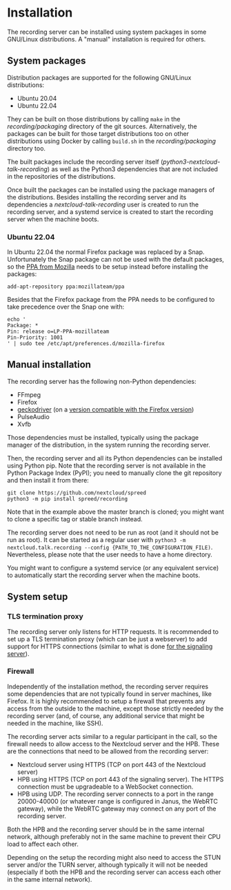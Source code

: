 # Installation

The recording server can be installed using system packages in some GNU/Linux distributions. A "manual" installation is required for others.

## System packages

Distribution packages are supported for the following GNU/Linux distributions:
- Ubuntu 20.04
- Ubuntu 22.04

They can be built on those distributions by calling `make` in the _recording/packaging_ directory of the git sources. Alternatively, the packages can be built for those target distributions too on other distributions using Docker by calling `build.sh` in the _recording/packaging_ directory too.

The built packages include the recording server itself (_python3-nextcloud-talk-recording_) as well as the Python3 dependencies that are not included in the repositories of the distributions.

Once built the packages can be installed using the package managers of the distributions. Besides installing the recording server and its dependencies a _nextcloud-talk-recording_ user is created to run the recording server, and a systemd service is created to start the recording server when the machine boots.

### Ubuntu 22.04

In Ubuntu 22.04 the normal Firefox package was replaced by a Snap. Unfortunately the Snap package can not be used with the default packages, so the [PPA from Mozilla](https://launchpad.net/~mozillateam/+archive/ubuntu/ppa) needs to be setup instead before installing the packages:
```
add-apt-repository ppa:mozillateam/ppa
```

Besides that the Firefox package from the PPA needs to be configured to take precedence over the Snap one with:
```
echo '
Package: *
Pin: release o=LP-PPA-mozillateam
Pin-Priority: 1001
' | sudo tee /etc/apt/preferences.d/mozilla-firefox
```

## Manual installation

The recording server has the following non-Python dependencies:
- FFmpeg
- Firefox
- [geckodriver](https://github.com/mozilla/geckodriver/releases) (on a [version compatible with the Firefox version](https://firefox-source-docs.mozilla.org/testing/geckodriver/Support.html))
- PulseAudio
- Xvfb

Those dependencies must be installed, typically using the package manager of the distribution, in the system running the recording server.

Then, the recording server and all its Python dependencies can be installed using Python pip. Note that the recording server is not available in the Python Package Index (PyPI); you need to manually clone the git repository and then install it from there:
```
git clone https://github.com/nextcloud/spreed
python3 -m pip install spreed/recording
```

Note that in the example above the master branch is cloned; you might want to clone a specific tag or stable branch instead.

The recording server does not need to be run as root (and it should not be run as root). It can be started as a regular user with `python3 -m nextcloud.talk.recording --config {PATH_TO_THE_CONFIGURATION_FILE)`. Nevertheless, please note that the user needs to have a home directory.

You might want to configure a systemd service (or any equivalent service) to automatically start the recording server when the machine boots.

## System setup

### TLS termination proxy

The recording server only listens for HTTP requests. It is recommended to set up a TLS termination proxy (which can be just a webserver) to add support for HTTPS connections (similar to what is done [for the signaling server](https://github.com/strukturag/nextcloud-spreed-signaling#setup-of-frontend-webserver)).

### Firewall

Independently of the installation method, the recording server requires some dependencies that are not typically found in server machines, like Firefox. It is highly recommended to setup a firewall that prevents any access from the outside to the machine, except those strictly needed by the recording server (and, of course, any additional service that might be needed in the machine, like SSH).

The recording server acts similar to a regular participant in the call, so the firewall needs to allow access to the Nextcloud server and the HPB. These are the connections that need to be allowed from the recording server:
- Nextcloud server using HTTPS (TCP on port 443 of the Nextcloud server)
- HPB using HTTPS (TCP on port 443 of the signaling server).
  The HTTPS connection must be upgradeable to a WebSocket connection.
- HPB using UDP.
  The recording server connects to a port in the range 20000-40000 (or whatever range is configured in Janus, the WebRTC gateway), while the WebRTC gateway may connect on any port of the recording server.

Both the HPB and the recording server should be in the same internal network, although preferably not in the same machine to prevent their CPU load to affect each other.

Depending on the setup the recording might also need to access the STUN server and/or the TURN server, although typically it will not be needed (especially if both the HPB and the recording server can access each other in the same internal network).
